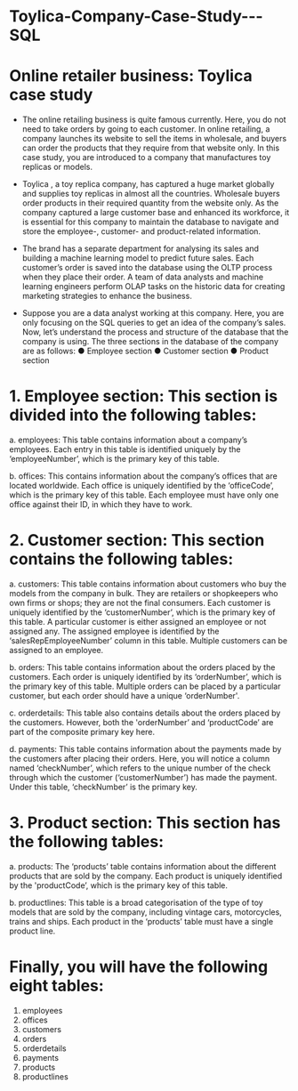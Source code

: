 # Toylica-Company-Case-Study---SQL

# Online retailer business: Toylica case study

- The online retailing business is quite famous currently. Here, you do not need to take orders by going to each customer. In online retailing, a company launches its website to sell the items in wholesale, and buyers can order the products that they require from that website only. In this case study, you are introduced to a company that manufactures toy replicas or models.

- Toylica , a toy replica company, has captured a huge market globally and supplies toy replicas in almost all the countries. Wholesale buyers order products in their required quantity from the website only. As  the company captured a large customer base and enhanced its workforce, it is essential for this company to maintain the database to navigate and store the employee-, customer- and product-related information.

- The brand has a separate department for analysing its sales and building a machine learning model to predict future sales. Each customer’s order is saved into the database using the OLTP process when they place their order. A team of data analysts and machine learning engineers perform OLAP tasks on the historic data for creating marketing strategies to enhance the business.

- Suppose you are a data analyst working at this company. Here, you are only focusing on the SQL queries to get an idea of the company’s sales. Now, let’s understand the process and structure of the database that the company is using. The three sections in the database of the company are as follows:
       ● Employee section
       ● Customer section
       ● Product section

# 1. Employee section: This section is divided into the following tables:
a. employees: This table contains information about a company’s employees. Each entry in this table is identified uniquely by the ‘employeeNumber’, which is the primary key of this table.

b. offices: This contains information about the company’s offices that are located worldwide. Each office is uniquely identified by the ‘officeCode’, which is the primary key of this table. Each employee must have only one office against their ID, in which they have to work.

# 2. Customer section: This section contains the following tables:
a. customers: This table contains information about customers who buy the models from the company in bulk. They are retailers or shopkeepers who own firms or shops; they are not the final consumers. Each customer is uniquely identified by the ‘customerNumber’, which is the primary key of this table. A particular customer is either assigned an employee or not assigned any. The assigned employee is identified by the ‘salesRepEmployeeNumber’ column in this table. Multiple customers can be assigned to an employee.

b. orders: This table contains information about the orders placed by the customers. Each order is uniquely identified by its ‘orderNumber’, which is the primary key of this table. Multiple orders can be placed by a particular customer, but each order should have a unique ‘orderNumber'.

c. orderdetails: This table also contains details about the orders placed by the customers. However, both the 'orderNumber’ and ‘productCode’ are part of the composite primary key here.

d. payments: This table contains information about the payments made by the customers after placing their orders. Here, you will notice a column named ‘checkNumber’, which refers to the unique number of the check through which the customer (‘customerNumber’) has made the payment. Under this table, ‘checkNumber’ is the primary key.

# 3. Product section: This section has the following tables:
a. products: The ‘products’ table contains information about the different products that are sold by the company. Each product is uniquely identified by the 'productCode’, which is the primary key of this table.

b. productlines: This table is a broad categorisation of the type of toy models that are sold by the company, including vintage cars, motorcycles, trains and ships. Each product in the ‘products’ table must have a single product line.

# Finally, you will have the following eight tables:
1. employees
2. offices
3. customers
4. orders
5. orderdetails
6. payments
7. products
8. productlines

   

